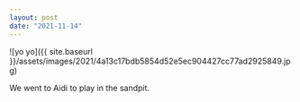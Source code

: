 ```yaml
---
layout: post
date: "2021-11-14"
---
```


![yo yo]({{ site.baseurl }}/assets/images/2021/4a13c17bdb5854d52e5ec904427cc77ad2925849.jpg)

We went to Aidi to play in the sandpit.
